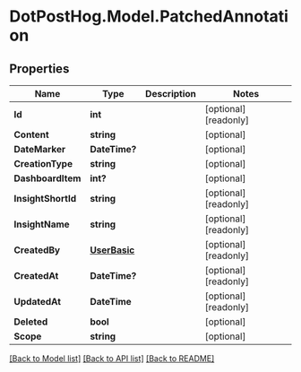 # DotPostHog.Model.PatchedAnnotation

## Properties

Name | Type | Description | Notes
------------ | ------------- | ------------- | -------------
**Id** | **int** |  | [optional] [readonly] 
**Content** | **string** |  | [optional] 
**DateMarker** | **DateTime?** |  | [optional] 
**CreationType** | **string** |  | [optional] 
**DashboardItem** | **int?** |  | [optional] 
**InsightShortId** | **string** |  | [optional] [readonly] 
**InsightName** | **string** |  | [optional] [readonly] 
**CreatedBy** | [**UserBasic**](UserBasic.md) |  | [optional] [readonly] 
**CreatedAt** | **DateTime?** |  | [optional] [readonly] 
**UpdatedAt** | **DateTime** |  | [optional] [readonly] 
**Deleted** | **bool** |  | [optional] 
**Scope** | **string** |  | [optional] 

[[Back to Model list]](../README.md#documentation-for-models) [[Back to API list]](../README.md#documentation-for-api-endpoints) [[Back to README]](../README.md)


